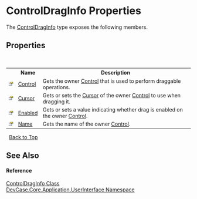 # ControlDragInfo Properties
 

The <a href="T_DevCase_Core_Application_UserInterface_ControlDragInfo">ControlDragInfo</a> type exposes the following members.


## Properties
&nbsp;<table><tr><th></th><th>Name</th><th>Description</th></tr><tr><td>![Public property](media/pubproperty.gif "Public property")</td><td><a href="P_DevCase_Core_Application_UserInterface_ControlDragInfo_Control">Control</a></td><td>
Gets the owner <a href="P_DevCase_Core_Application_UserInterface_ControlDragInfo_Control">Control</a> that is used to perform draggable operations.</td></tr><tr><td>![Public property](media/pubproperty.gif "Public property")</td><td><a href="P_DevCase_Core_Application_UserInterface_ControlDragInfo_Cursor">Cursor</a></td><td>
Gets or sets the <a href="P_DevCase_Core_Application_UserInterface_ControlDragInfo_Cursor">Cursor</a> of the owner <a href="P_DevCase_Core_Application_UserInterface_ControlDragInfo_Control">Control</a> to use when dragging it.</td></tr><tr><td>![Public property](media/pubproperty.gif "Public property")</td><td><a href="P_DevCase_Core_Application_UserInterface_ControlDragInfo_Enabled">Enabled</a></td><td>
Gets or sets a value indicating whether drag is enabled on the owner <a href="P_DevCase_Core_Application_UserInterface_ControlDragInfo_Control">Control</a>.</td></tr><tr><td>![Public property](media/pubproperty.gif "Public property")</td><td><a href="P_DevCase_Core_Application_UserInterface_ControlDragInfo_Name">Name</a></td><td>
Gets the name of the owner <a href="P_DevCase_Core_Application_UserInterface_ControlDragInfo_Control">Control</a>.</td></tr></table>&nbsp;
<a href="#controldraginfo-properties">Back to Top</a>

## See Also


#### Reference
<a href="T_DevCase_Core_Application_UserInterface_ControlDragInfo">ControlDragInfo Class</a><br /><a href="N_DevCase_Core_Application_UserInterface">DevCase.Core.Application.UserInterface Namespace</a><br />